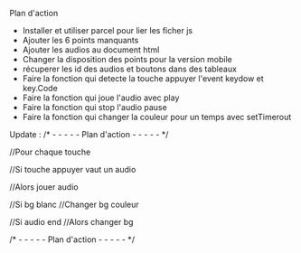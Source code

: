 Plan d'action
- Installer et utiliser parcel pour lier les ficher js
- Ajouter les 6 points manquants
- Ajouter les audios au document html
- Changer la disposition des points pour la version mobile
- récuperer les id des audios et boutons dans des tableaux  
- Faire la fonction qui detecte la touche appuyer l'event keydow et key.Code
- Faire la fonction qui joue l'audio avec play
- Faire la fonction qui stop l'audio pause
- Faire la fonction qui changer la couleur pour un temps avec setTimerout


Update : 
/* - - - - - Plan d'action  - - - - - */

//Pour chaque touche

 //Si touche appuyer vaut un audio 

 //Alors jouer audio

 //Si bg blanc
   //Changer bg couleur 
   
  //Si audio end
   //Alors changer bg

/* - - - - - Plan d'action - - - - - */


